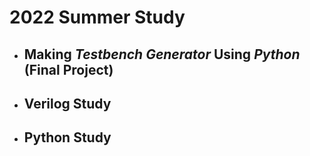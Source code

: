 # 2022 Summer Study  
+ ## Making *Testbench Generator* Using *Python* (__Final Project__)
+ ## Verilog Study
+ ## Python Study
